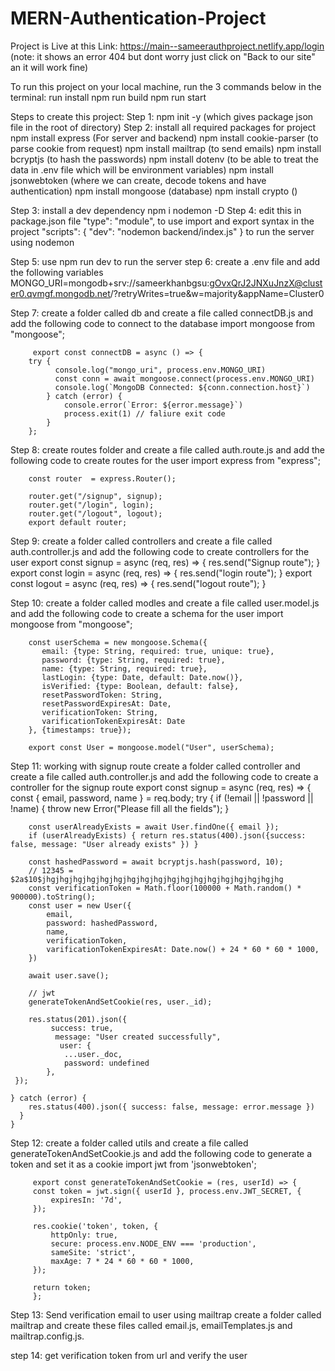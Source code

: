 # MERN-Authentication-Project

Project is Live at this Link: https://main--sameerauthproject.netlify.app/login  (note: it shows an error 404 but dont worry just click on "Back to our site" an it will work fine)

To run this project on your local machine, run the 3 commands below in the terminal:
run install
npm run build
npm run start


Steps to create this project:
Step 1:  npm init -y   (which gives  package json file in the root of directory)
Step 2:  install all required packages for project 
         npm install express            (For server and backend)
         npm install cookie-parser      (to parse cookie from request)
         npm install mailtrap           (to send emails)
         npm install bcryptjs           (to hash the passwords)
         npm install dotenv             (to be able to treat the data in .env file which will be environment variables)
         npm install jsonwebtoken       (where we can create, decode tokens and have authentication)
         npm install mongoose           (database)
         npm install crypto             ()

Step 3: install a dev dependency       npm i nodemon -D
Step 4:  edit this in package.json file       "type": "module",       to use import and export syntax in the project
                                              "scripts": { "dev": "nodemon backend/index.js" }   to run the server using nodemon
                                            
Step 5: use npm run dev to run the server
step 6: create a .env file and add the following variables
         MONGO_URI=mongodb+srv://sameerkhanbgsu:gOvxQrJ2JNXuJnzX@cluster0.qvmgf.mongodb.net/?retryWrites=true&w=majority&appName=Cluster0

Step 7: create a folder called db and create a file called connectDB.js and add the following code to connect to the database
         import mongoose from "mongoose";

         export const connectDB = async () => {
	    try {
		      console.log("mongo_uri", process.env.MONGO_URI)
		      const conn = await mongoose.connect(process.env.MONGO_URI)
		      console.log(`MongoDB Connected: ${conn.connection.host}`)
	        } catch (error) {
		        console.error(`Error: ${error.message}`)
		        process.exit(1) // faliure exit code
	        }
        };
         
Step 8: create routes folder and create a file called auth.route.js and add the following code to create routes for the user
         import express from "express";

        const router  = express.Router();

        router.get("/signup", signup);
        router.get("/login", login);
        router.get("/logout", logout);
        export default router;

Step 9: create a folder called controllers and create a file called auth.controller.js and add the following code to create controllers for the user
         export const signup = async (req, res) => {
	        res.send("Signup route");
        }
        export const login = async (req, res) => {
	       res.send("login route");
        }
        export const logout = async (req, res) => {
	       res.send("logout route");
        }

Step 10: create a folder called modles and create a file called user.model.js and add the following code to create a schema for the user
        import mongoose from "mongoose";

        const userSchema = new mongoose.Schema({
	       email: {type: String, required: true, unique: true},
	       password: {type: String, required: true},
	       name: {type: String, required: true},
	       lastLogin: {type: Date, default: Date.now()},
	       isVerified: {type: Boolean, default: false},
	       resetPasswordToken: String,
	       resetPasswordExpiresAt: Date,
	       verificationToken: String,
	       varificationTokenExpiresAt: Date
        }, {timestamps: true});

        export const User = mongoose.model("User", userSchema);

Step 11: working with signup route
         create a folder called controller and create a file called auth.controller.js and add the following code to create a controller for the signup route
         export const signup = async (req, res) => {
	const { email, password, name } = req.body;
	try {
		if (!email || !password || !name) {
			throw new Error("Please fill all the fields");
		}

		const userAlreadyExists = await User.findOne({ email });
		if (userAlreadyExists) { return res.status(400).json({success: false, message: "User already exists" }) }

		const hashedPassword = await bcryptjs.hash(password, 10);
		// 12345 = $2a$10$jhgjhgjhgjhgjhgjhgjhgjhgjhgjhgjhgjhgjhgjhgjhgjhgjhgjhg
		const verificationToken = Math.floor(100000 + Math.random() * 900000).toString();
		const user = new User({ 
			email, 
			password: hashedPassword, 
			name,
			verificationToken,
			varificationTokenExpiresAt: Date.now() + 24 * 60 * 60 * 1000,
		})

		await user.save();

		// jwt
		generateTokenAndSetCookie(res, user._id);

		res.status(201).json({
			 success: true,
			  message: "User created successfully",
			   user: {
				...user._doc,
			    password: undefined
			},
	 });

	} catch (error) {
		res.status(400).json({ success: false, message: error.message })
	  }
    }

Step 12: create a folder called utils and create a file called generateTokenAndSetCookie.js and add the following code to generate a token and set it as a cookie
         import jwt from 'jsonwebtoken';

         export const generateTokenAndSetCookie = (res, userId) => {
	     const token = jwt.sign({ userId }, process.env.JWT_SECRET, {
		     expiresIn: '7d',
	     });

	     res.cookie('token', token, {
		     httpOnly: true, 
		     secure: process.env.NODE_ENV === 'production', 
		     sameSite: 'strict',
		     maxAge: 7 * 24 * 60 * 60 * 1000,
         });

         return token;
         };

Step 13: Send verification email to user using mailtrap 
         create a folder called mailtrap and create these files called email.js, emailTemplates.js and mailtrap.config.js.

step 14: get verification token from url and verify the user



 
